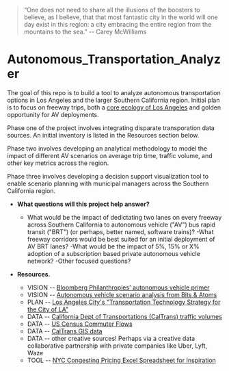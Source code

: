 > “One does not need to share all the illusions of the boosters to believe, as I believe, that that most fantastic city in the world will one day exist in this region: a city embracing the entire region from the mountains to the sea.” 
	-- Carey McWilliams

# Autonomous_Transportation_Analyzer
The goal of this repo is to build a tool to analyze autonomous transportation options in Los Angeles and the larger Southern California region. Initial plan is to focus on freeway trips, both a [core ecology of Los Angeles](https://www.amazon.com/Los-Angeles-Architecture-Four-Ecologies/dp/0520260155/ref=sr_1_1?ie=UTF8&qid=1513791393&sr=8-1&keywords=four+ecologies+of+los+angeles) and golden opportunity for AV deployments.

Phase one of the project involves integrating disparate transporation data sources. An initial inventory is listed in the Resources section below.

Phase two involves developing an analytical methodology to model the impact of different AV scenarios on average trip time, traffic volume, and other key metrics across the region. 

Phase three involves developing a decision support visualization tool to enable scenario planning with municipal managers across the Southern California region. 

- **What questions will this project help answer?**

	- What would be the impact of dedictating two lanes on every freeway across Southern California to autonomous vehicle ("AV") bus rapid transit ("BRT") (or perhaps, better named, software trains)?
	-What freeway corridors would be best suited for an initial deployment of AV BRT lanes?
	-What would be the impact of 5%, 15% or X% adoption of a subscription based private autonomous vehicle network? 
	-Other focused questions?

- **Resources.**

	- VISION -- [Bloomberg Philanthropies' autonomous vehicle primer](https://www.bbhub.io/dotorg/sites/2/2017/05/TamingtheAutonomousVehicleSpreadsPDFreleaseMay3rev2.pdf)
	- VISION -- [Autonomous vehicle scenario analysis from Bits & Atoms](http://reprogrammingmobility.org/scenarios/)
	- PLAN -- [Los Angeles City's "Transportation Technology Strategy for the City of LA"](http://www.urbanmobilityla.com/strategy/)
	- DATA -- [California Dept of Transportations (CalTrans) traffic volumes](http://www.dot.ca.gov/trafficops/census/)
	- DATA -- [US Census Commuter Flows]()
	- DATA -- [CalTrans GIS data](http://www.dot.ca.gov/hq/tsip/gis/datalibrary/index.php)
	- DATA -- other creative sources! Perhaps via a creative data collaborative partnership with private companies like Uber, Lyft, Waze
	- TOOL -- [NYC Congesting Pricing Excel Spreadsheet for Inspiration](https://nurturenature.org/pages/balanced-transportation-analyzer)


